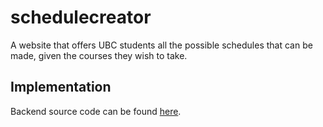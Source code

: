# schedulecreator
A website that offers UBC students all the possible schedules that can be made, given the courses they wish to take.

## Implementation
Backend source code can be found [here](https://github.com/nickwu241/CourseScrapperUBC).
